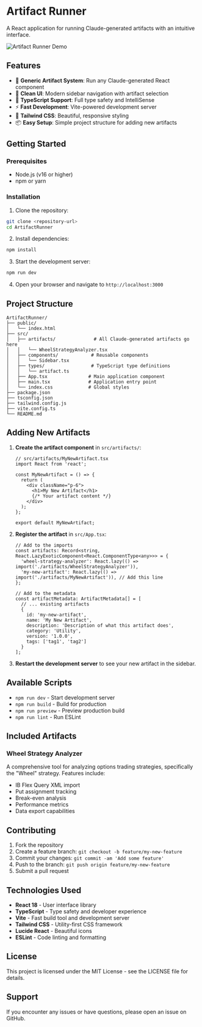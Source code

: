 # Artifact Runner

A React application for running Claude-generated artifacts with an intuitive interface.

![Artifact Runner Demo](https://via.placeholder.com/800x400/3B82F6/FFFFFF?text=Artifact+Runner)

## Features

- 🎯 **Generic Artifact System**: Run any Claude-generated React component
- 📱 **Clean UI**: Modern sidebar navigation with artifact selection
- 🔧 **TypeScript Support**: Full type safety and IntelliSense
- ⚡ **Fast Development**: Vite-powered development server
- 🎨 **Tailwind CSS**: Beautiful, responsive styling
- 📦 **Easy Setup**: Simple project structure for adding new artifacts

## Getting Started

### Prerequisites

- Node.js (v16 or higher)
- npm or yarn

### Installation

1. Clone the repository:
```bash
git clone <repository-url>
cd ArtifactRunner
```

2. Install dependencies:
```bash
npm install
```

3. Start the development server:
```bash
npm run dev
```

4. Open your browser and navigate to `http://localhost:3000`

## Project Structure

```
ArtifactRunner/
├── public/
│   └── index.html
├── src/
│   ├── artifacts/              # All Claude-generated artifacts go here
│   │   └── WheelStrategyAnalyzer.tsx
│   ├── components/            # Reusable components
│   │   └── Sidebar.tsx
│   ├── types/                 # TypeScript type definitions
│   │   └── artifact.ts
│   ├── App.tsx               # Main application component
│   ├── main.tsx              # Application entry point
│   └── index.css             # Global styles
├── package.json
├── tsconfig.json
├── tailwind.config.js
├── vite.config.ts
└── README.md
```

## Adding New Artifacts

1. **Create the artifact component** in `src/artifacts/`:
   ```tsx
   // src/artifacts/MyNewArtifact.tsx
   import React from 'react';
   
   const MyNewArtifact = () => {
     return (
       <div className="p-6">
         <h1>My New Artifact</h1>
         {/* Your artifact content */}
       </div>
     );
   };
   
   export default MyNewArtifact;
   ```

2. **Register the artifact** in `src/App.tsx`:
   ```tsx
   // Add to the imports
   const artifacts: Record<string, React.LazyExoticComponent<React.ComponentType<any>>> = {
     'wheel-strategy-analyzer': React.lazy(() => import('./artifacts/WheelStrategyAnalyzer')),
     'my-new-artifact': React.lazy(() => import('./artifacts/MyNewArtifact')), // Add this line
   };
   
   // Add to the metadata
   const artifactMetadata: ArtifactMetadata[] = [
     // ... existing artifacts
     {
       id: 'my-new-artifact',
       name: 'My New Artifact',
       description: 'Description of what this artifact does',
       category: 'Utility',
       version: '1.0.0',
       tags: ['tag1', 'tag2']
     }
   ];
   ```

3. **Restart the development server** to see your new artifact in the sidebar.

## Available Scripts

- `npm run dev` - Start development server
- `npm run build` - Build for production
- `npm run preview` - Preview production build
- `npm run lint` - Run ESLint

## Included Artifacts

### Wheel Strategy Analyzer
A comprehensive tool for analyzing options trading strategies, specifically the "Wheel" strategy. Features include:
- IB Flex Query XML import
- Put assignment tracking
- Break-even analysis
- Performance metrics
- Data export capabilities

## Contributing

1. Fork the repository
2. Create a feature branch: `git checkout -b feature/my-new-feature`
3. Commit your changes: `git commit -am 'Add some feature'`
4. Push to the branch: `git push origin feature/my-new-feature`
5. Submit a pull request

## Technologies Used

- **React 18** - User interface library
- **TypeScript** - Type safety and developer experience
- **Vite** - Fast build tool and development server
- **Tailwind CSS** - Utility-first CSS framework
- **Lucide React** - Beautiful icons
- **ESLint** - Code linting and formatting

## License

This project is licensed under the MIT License - see the LICENSE file for details.

## Support

If you encounter any issues or have questions, please open an issue on GitHub. 